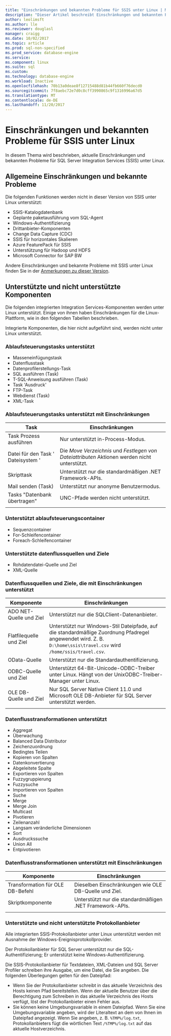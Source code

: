 ```yaml
---
title: "Einschränkungen und bekannten Probleme für SSIS unter Linux | Microsoft Docs"
description: "Dieser Artikel beschreibt Einschränkungen und bekannten Probleme für Microsoft SQL Server Integration Services (SSIS) auf Linux-Computern"
author: leolimsft
ms.author: lle
ms.reviewer: douglasl
manager: craigg
ms.date: 10/02/2017
ms.topic: article
ms.prod: sql-non-specified
ms.prod_service: database-engine
ms.service: 
ms.component: linux
ms.suite: sql
ms.custom: 
ms.technology: database-engine
ms.workload: Inactive
ms.openlocfilehash: 70b13a0deae8f12715488d81b44fb660f76decd0
ms.sourcegitcommit: 7f8aebc72e7d0c8cff3990865c9f1316996a67d5
ms.translationtype: MT
ms.contentlocale: de-DE
ms.lasthandoff: 11/20/2017
---
```

# <a name="limitations-and-known-issues-for-ssis-on-linux"></a>Einschränkungen und bekannten Probleme für SSIS unter Linux

In diesem Thema wird beschrieben, aktuelle Einschränkungen und bekannten Probleme für SQL Server Integration Services (SSIS) unter Linux.

## <a name="general-limitations-and-known-issues"></a>Allgemeine Einschränkungen und bekannte Probleme

Die folgenden Funktionen werden nicht in dieser Version von SSIS unter Linux unterstützt:
  - SSIS-Katalogdatenbank
  - Geplante paketausführung vom SQL-Agent
  - Windows-Authentifizierung
  - Drittanbieter-Komponenten
  - Change Data Capture (CDC)
  - SSIS für horizontales Skalieren
  - Azure FeaturePack für SSIS
  - Unterstützung für Hadoop und HDFS
  - Microsoft Connector for SAP BW

Andere Einschränkungen und bekannte Probleme mit SSIS unter Linux finden Sie in der [Anmerkungen zu dieser Version](sql-server-linux-release-notes.md#ssis).

## <a name="components"></a>Unterstützte und nicht unterstützte Komponenten

Die folgenden integrierten Integration Services-Komponenten werden unter Linux unterstützt. Einige von ihnen haben Einschränkungen für die Linux-Plattform, wie in den folgenden Tabellen beschrieben.

Integrierte Komponenten, die hier nicht aufgeführt sind, werden nicht unter Linux unterstützt.

### <a name="supported-control-flow-tasks"></a>Ablaufsteuerungstasks unterstützt
- Masseneinfügungstask
- Datenflusstask
- Datenprofilerstellungs-Task
- SQL ausführen (Task)
- T-SQL-Anweisung ausführen (Task)
- Task 'Ausdruck'
- FTP-Task
- Webdienst (Task)
- XML-Task

### <a name="control-flow-tasks-supported-with-limitations"></a>Ablaufsteuerungstasks unterstützt mit Einschränkungen

| Task | Einschränkungen |
|------------|---|
| Task Prozess ausführen | Nur unterstützt in-Process-Modus. |
| Datei für den Task ' Dateisystem ' | Die *Move Verzeichnis* und *Festlegen von Dateiattributen* Aktionen werden nicht unterstützt. |
| Skripttask | Unterstützt nur die standardmäßigen .NET Framework-APIs. |
| Mail senden (Task) | Unterstützt nur anonyme Benutzermodus. |
| Tasks "Datenbank übertragen" | UNC-Pfade werden nicht unterstützt. |
| | |

### <a name="supported-control-flow-containers"></a>Unterstützt ablaufsteuerungscontainer
- Sequenzcontainer
- For-Schleifencontainer
- Foreach-Schleifencontainer

### <a name="supported-data-flow-sources-and-destinations"></a>Unterstützte datenflussquellen und Ziele
- Rohdatendatei-Quelle und Ziel
- XML-Quelle

### <a name="data-flow-sources-and-destinations-supported-with-limitations"></a>Datenflussquellen und Ziele, die mit Einschränkungen unterstützt

| Komponente | Einschränkungen |
|------------|---|
| ADO NET-Quelle und Ziel | Unterstützt nur die SQLClient-Datenanbieter. |
| Flatfilequelle und Ziel | Unterstützt nur Windows-Stil Dateipfade, auf die standardmäßige Zuordnung Pfadregel angewendet wird. Z. B. `D:\home\ssis\travel.csv` wird `/home/ssis/travel.csv`. |
| OData-Quelle | Unterstützt nur die Standardauthentifizierung. |
| ODBC-Quelle und Ziel | Unterstützt 64-Bit-Unicode-ODBC-Treiber unter Linux. Hängt von der UnixODBC-Treiber-Manager unter Linux. |
| OLE DB-Quelle und Ziel | Nur SQL Server Native Client 11.0 und Microsoft OLE DB-Anbieter für SQL Server unterstützt werden. |
| | |

### <a name="supported-data-flow-transformations"></a>Datenflusstransformationen unterstützt
- Aggregat
- Überwachung
- Balanced Data Distributor
- Zeichenzuordnung
- Bedingtes Teilen
- Kopieren von Spalten
- Datenkonvertierung
- Abgeleitete Spalte
- Exportieren von Spalten
- Fuzzygruppierung
- Fuzzysuche
- Importieren von Spalten
- Suche
- Merge
- Merge Join
- Multicast
- Pivotieren
- Zeilenanzahl
- Langsam veränderliche Dimensionen
- Sort
- Ausdruckssuche
- Union All
- Entpivotieren

### <a name="data-flow-transformations-supported-with-limitations"></a>Datenflusstransformationen unterstützt mit Einschränkungen

| Komponente | Einschränkungen |
|------------|---|
| Transformation für OLE DB-Befehl | Dieselben Einschränkungen wie OLE DB-Quelle und Ziel. |
| Skriptkomponente | Unterstützt nur die standardmäßigen .NET Framework-APIs. |
| | |

### <a name="supported-and-unsupported-log-providers"></a>Unterstützte und nicht unterstützte Protokollanbieter
Alle integrierten SSIS-Protokollanbieter unter Linux unterstützt werden mit Ausnahme der Windows-Ereignisprotokollprovider.

Der Protokollanbieter für SQL Server unterstützt nur die SQL-Authentifizierung; Er unterstützt keine Windows-Authentifizierung.

Die SSIS-Protokollanbieter für Textdateien, XML-Dateien und SQL Server Profiler schreiben ihre Ausgabe, um eine Datei, die Sie angeben. Die folgenden Überlegungen gelten für den Dateipfad:
-   Wenn Sie der Protokollanbieter schreibt in das aktuelle Verzeichnis des Hosts keinen Pfad bereitstellen. Wenn der aktuelle Benutzer über die Berechtigung zum Schreiben in das aktuelle Verzeichnis des Hosts verfügt, löst der Protokollanbieter einen Fehler aus.
-   Sie können keine Umgebungsvariable in einem Dateipfad. Wenn Sie eine Umgebungsvariable angeben, wird der Literaltext an dem von Ihnen im Dateipfad angezeigt. Wenn Sie angeben, z. B. `%TMP%/log.txt`, Protokollanbieters fügt die wörtlichen Text `/%TMP%/log.txt` auf das aktuelle Hostverzeichnis.

